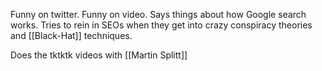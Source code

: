 Funny on twitter. Funny on video. Says things about how Google search works. Tries to rein in SEOs when they get into crazy conspiracy theories and [[Black-Hat]] techniques.

Does the tktktk videos with [[Martin Splitt]]